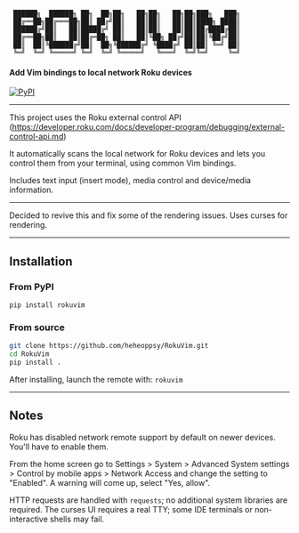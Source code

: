 ```
 ██████╗  ██████╗ ██╗  ██╗██╗   ██╗██╗   ██╗██╗███╗   ███╗
 ██╔══██╗██╔═══██╗██║ ██╔╝██║   ██║██║   ██║██║████╗ ████║
 ██████╔╝██║   ██║█████╔╝ ██║   ██║██║   ██║██║██╔████╔██║
 ██╔══██╗██║   ██║██╔═██╗ ██║   ██║╚██╗ ██╔╝██║██║╚██╔╝██║
 ██║  ██║╚██████╔╝██║  ██╗╚██████╔╝ ╚████╔╝ ██║██║ ╚═╝ ██║
 ╚═╝  ╚═╝ ╚═════╝ ╚═╝  ╚═╝ ╚═════╝   ╚═══╝  ╚═╝╚═╝     ╚═╝
```
#### Add Vim bindings to local network Roku devices
[![PyPI](https://img.shields.io/pypi/v/rokuvim.svg)](https://pypi.org/project/rokuvim/)

----

This project uses the Roku external control API
(https://developer.roku.com/docs/developer-program/debugging/external-control-api.md)

It automatically scans the local network for Roku devices and lets you control them from your terminal, using common Vim bindings.

Includes text input (insert mode), media control and device/media information.

----

Decided to revive this and fix some of the rendering issues.  Uses curses for rendering.

----

## Installation

### From PyPI
`pip install rokuvim`

### From source

```bash
git clone https://github.com/heheoppsy/RokuVim.git
cd RokuVim
pip install .
```

After installing, launch the remote with:  `rokuvim`

----

## Notes
Roku has disabled network remote support by default on newer devices.  You'll have to enable them.

From the home screen go to Settings > System > Advanced System settings > Control by mobile apps > Network Access and change the setting to "Enabled". A warning will come up, select "Yes, allow".

HTTP requests are handled with `requests`; no additional system libraries are required.
The curses UI requires a real TTY; some IDE terminals or non-interactive shells may fail.
